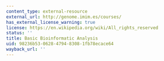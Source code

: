 ```yaml
---
content_type: external-resource
external_url: http://genome.imim.es/courses/
has_external_license_warning: true
license: https://en.wikipedia.org/wiki/All_rights_reserved
status: ''
title: Basic Bioinformatic Analysis
uid: 98236b53-0628-4794-8308-1fb78ecace64
wayback_url: ''
---
```

